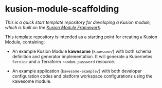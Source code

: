 # kusion-module-scaffolding
*This is a quick start template repository for developing a Kusion module, which is built on the [Kusion Module Framework](https://github.com/KusionStack/kusion-module-framework).*

This template repository is intended as a starting point for creating a Kusion Module, containing: 

- An example Kusion Module **kawesome** (`kawesome/`) with both schema definition and generator implementation. It will generate a Kubernetes `Service` and a Terraform `random_password` resource. 

- An example application (`kawesome-example/`) with both developer configuration codes and platform workspace configurations using the kawesome module. 
